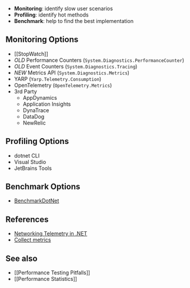 - **Monitoring**: identify slow user scenarios
- **Profiling**: identify hot methods
- **Benchmark**: help to find the best implementation

## Monitoring Options

- [[StopWatch]]
- *OLD* Performance Counters (`System.Diagnostics.PerformanceCounter`)
- *OLD* Event Counters (`System.Diagnostics.Tracing`)
- *NEW* Metrics API (`System.Diagnostics.Metrics`)
- YARP (`Yarp.Telemetry.Consumption`)
- OpenTelemetry (`OpenTelemetry.Metrics`)
- 3rd Party 
	- AppDynamics
	- Application Insights
	- DynaTrace
	- DataDog
	- NewRelic

## Profiling Options

- dotnet CLI
- Visual Studio
- JetBrains Tools

## Benchmark Options

- [BenchmarkDotNet](https://benchmarkdotnet.org/)

## References

- [Networking Telemetry in .NET](https://learn.microsoft.com/en-us/dotnet/fundamentals/networking/networking-telemetry)
- [Collect metrics](https://learn.microsoft.com/en-us/dotnet/core/diagnostics/metrics-collection)

## See also

- [[Performance Testing Pitfalls]]
- [[Performance Statistics]]